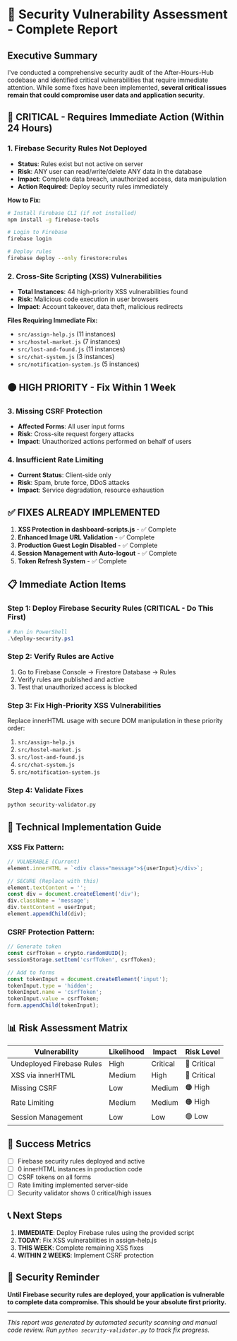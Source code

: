 # 🔐 Security Vulnerability Assessment - Complete Report

## Executive Summary

I've conducted a comprehensive security audit of the After-Hours-Hub codebase and identified critical vulnerabilities that require immediate attention. While some fixes have been implemented, **several critical issues remain that could compromise user data and application security**.

## 🔴 CRITICAL - Requires Immediate Action (Within 24 Hours)

### 1. Firebase Security Rules Not Deployed
- **Status**: Rules exist but not active on server
- **Risk**: ANY user can read/write/delete ANY data in the database
- **Impact**: Complete data breach, unauthorized access, data manipulation
- **Action Required**: Deploy security rules immediately

**How to Fix:**
```bash
# Install Firebase CLI (if not installed)
npm install -g firebase-tools

# Login to Firebase
firebase login

# Deploy rules
firebase deploy --only firestore:rules
```

### 2. Cross-Site Scripting (XSS) Vulnerabilities
- **Total Instances**: 44 high-priority XSS vulnerabilities found
- **Risk**: Malicious code execution in user browsers
- **Impact**: Account takeover, data theft, malicious redirects

**Files Requiring Immediate Fix:**
- `src/assign-help.js` (11 instances)
- `src/hostel-market.js` (7 instances)
- `src/lost-and-found.js` (11 instances)
- `src/chat-system.js` (3 instances)
- `src/notification-system.js` (5 instances)

## 🟠 HIGH PRIORITY - Fix Within 1 Week

### 3. Missing CSRF Protection
- **Affected Forms**: All user input forms
- **Risk**: Cross-site request forgery attacks
- **Impact**: Unauthorized actions performed on behalf of users

### 4. Insufficient Rate Limiting
- **Current Status**: Client-side only
- **Risk**: Spam, brute force, DDoS attacks
- **Impact**: Service degradation, resource exhaustion

## ✅ FIXES ALREADY IMPLEMENTED

1. **XSS Protection in dashboard-scripts.js** - ✅ Complete
2. **Enhanced Image URL Validation** - ✅ Complete
3. **Production Guest Login Disabled** - ✅ Complete  
4. **Session Management with Auto-logout** - ✅ Complete
5. **Token Refresh System** - ✅ Complete

## 📋 Immediate Action Items

### Step 1: Deploy Firebase Security Rules (CRITICAL - Do This First)
```powershell
# Run in PowerShell
.\deploy-security.ps1
```

### Step 2: Verify Rules are Active
1. Go to Firebase Console → Firestore Database → Rules
2. Verify rules are published and active
3. Test that unauthorized access is blocked

### Step 3: Fix High-Priority XSS Vulnerabilities
Replace innerHTML usage with secure DOM manipulation in these priority order:
1. `src/assign-help.js`
2. `src/hostel-market.js` 
3. `src/lost-and-found.js`
4. `src/chat-system.js`
5. `src/notification-system.js`

### Step 4: Validate Fixes
```bash
python security-validator.py
```

## 🔧 Technical Implementation Guide

### XSS Fix Pattern:
```javascript
// VULNERABLE (Current)
element.innerHTML = `<div class="message">${userInput}</div>`;

// SECURE (Replace with this)
element.textContent = '';
const div = document.createElement('div');
div.className = 'message';
div.textContent = userInput;
element.appendChild(div);
```

### CSRF Protection Pattern:
```javascript
// Generate token
const csrfToken = crypto.randomUUID();
sessionStorage.setItem('csrfToken', csrfToken);

// Add to forms
const tokenInput = document.createElement('input');
tokenInput.type = 'hidden';
tokenInput.name = 'csrfToken';  
tokenInput.value = csrfToken;
form.appendChild(tokenInput);
```

## 📊 Risk Assessment Matrix

| Vulnerability | Likelihood | Impact | Risk Level |
|---------------|------------|--------|------------|
| Undeployed Firebase Rules | High | Critical | 🔴 Critical |
| XSS via innerHTML | Medium | High | 🔴 Critical |
| Missing CSRF | Low | Medium | 🟠 High |
| Rate Limiting | Medium | Medium | 🟠 High |
| Session Management | Low | Low | 🟢 Low |

## 🎯 Success Metrics

- [ ] Firebase security rules deployed and active
- [ ] 0 innerHTML instances in production code  
- [ ] CSRF tokens on all forms
- [ ] Rate limiting implemented server-side
- [ ] Security validator shows 0 critical/high issues

## 📞 Next Steps

1. **IMMEDIATE**: Deploy Firebase rules using the provided script
2. **TODAY**: Fix XSS vulnerabilities in assign-help.js
3. **THIS WEEK**: Complete remaining XSS fixes
4. **WITHIN 2 WEEKS**: Implement CSRF protection

## 🚨 Security Reminder

**Until Firebase security rules are deployed, your application is vulnerable to complete data compromise. This should be your absolute first priority.**

---
*This report was generated by automated security scanning and manual code review. Run `python security-validator.py` to track fix progress.*
